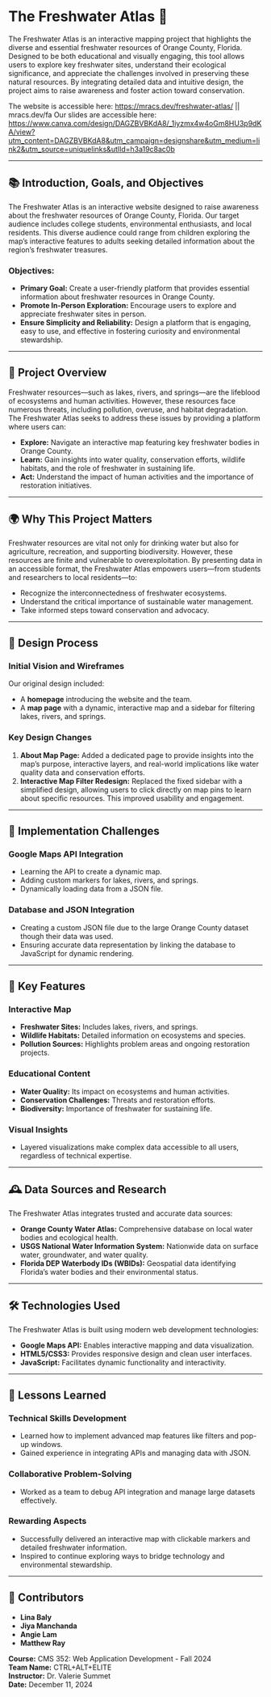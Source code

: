 # The Freshwater Atlas 🌊

The Freshwater Atlas is an interactive mapping project that highlights the diverse and essential freshwater resources of Orange County, Florida. Designed to be both educational and visually engaging, this tool allows users to explore key freshwater sites, understand their ecological significance, and appreciate the challenges involved in preserving these natural resources. By integrating detailed data and intuitive design, the project aims to raise awareness and foster action toward conservation.

The website is accessible here: https://mracs.dev/freshwater-atlas/ || mracs.dev/fa
Our slides are accessible here: https://www.canva.com/design/DAGZBVBKdA8/_1iyzmx4w4oGm8HU3p9dKA/view?utm_content=DAGZBVBKdA8&utm_campaign=designshare&utm_medium=link2&utm_source=uniquelinks&utlId=h3a19c8ac0b

---

## 📚 Introduction, Goals, and Objectives

The Freshwater Atlas is an interactive website designed to raise awareness about the freshwater resources of Orange County, Florida. Our target audience includes college students, environmental enthusiasts, and local residents. This diverse audience could range from children exploring the map’s interactive features to adults seeking detailed information about the region’s freshwater treasures.

### Objectives:
- **Primary Goal:** Create a user-friendly platform that provides essential information about freshwater resources in Orange County.
- **Promote In-Person Exploration:** Encourage users to explore and appreciate freshwater sites in person.
- **Ensure Simplicity and Reliability:** Design a platform that is engaging, easy to use, and effective in fostering curiosity and environmental stewardship.

---

## 🌟 Project Overview

Freshwater resources—such as lakes, rivers, and springs—are the lifeblood of ecosystems and human activities. However, these resources face numerous threats, including pollution, overuse, and habitat degradation. The Freshwater Atlas seeks to address these issues by providing a platform where users can:

- **Explore:** Navigate an interactive map featuring key freshwater bodies in Orange County.
- **Learn:** Gain insights into water quality, conservation efforts, wildlife habitats, and the role of freshwater in sustaining life.
- **Act:** Understand the impact of human activities and the importance of restoration initiatives.

---

## 🌍 Why This Project Matters

Freshwater resources are vital not only for drinking water but also for agriculture, recreation, and supporting biodiversity. However, these resources are finite and vulnerable to overexploitation. By presenting data in an accessible format, the Freshwater Atlas empowers users—from students and researchers to local residents—to:

- Recognize the interconnectedness of freshwater ecosystems.
- Understand the critical importance of sustainable water management.
- Take informed steps toward conservation and advocacy.

---

## 🎨 Design Process

### Initial Vision and Wireframes
Our original design included:
- A **homepage** introducing the website and the team.
- A **map page** with a dynamic, interactive map and a sidebar for filtering lakes, rivers, and springs.

### Key Design Changes
1. **About Map Page:** Added a dedicated page to provide insights into the map’s purpose, interactive layers, and real-world implications like water quality data and conservation efforts.
2. **Interactive Map Filter Redesign:** Replaced the fixed sidebar with a simplified design, allowing users to click directly on map pins to learn about specific resources. This improved usability and engagement.

---

## 🚧 Implementation Challenges

### Google Maps API Integration
- Learning the API to create a dynamic map.
- Adding custom markers for lakes, rivers, and springs.
- Dynamically loading data from a JSON file.

### Database and JSON Integration
- Creating a custom JSON file due to the large Orange County dataset though their data was used.
- Ensuring accurate data representation by linking the database to JavaScript for dynamic rendering.

---

## 🚀 Key Features

### Interactive Map
- **Freshwater Sites:** Includes lakes, rivers, and springs.
- **Wildlife Habitats:** Detailed information on ecosystems and species.
- **Pollution Sources:** Highlights problem areas and ongoing restoration projects.

### Educational Content
- **Water Quality:** Its impact on ecosystems and human activities.
- **Conservation Challenges:** Threats and restoration efforts.
- **Biodiversity:** Importance of freshwater for sustaining life.

### Visual Insights
- Layered visualizations make complex data accessible to all users, regardless of technical expertise.

---

## 🕰️ Data Sources and Research

The Freshwater Atlas integrates trusted and accurate data sources:
- **Orange County Water Atlas:** Comprehensive database on local water bodies and ecological health.
- **USGS National Water Information System:** Nationwide data on surface water, groundwater, and water quality.
- **Florida DEP Waterbody IDs (WBIDs):** Geospatial data identifying Florida’s water bodies and their environmental status.

---

## 🛠️ Technologies Used

The Freshwater Atlas is built using modern web development technologies:
- **Google Maps API:** Enables interactive mapping and data visualization.
- **HTML5/CSS3:** Provides responsive design and clean user interfaces.
- **JavaScript:** Facilitates dynamic functionality and interactivity.

---

## 📝 Lessons Learned

### Technical Skills Development
- Learned how to implement advanced map features like filters and pop-up windows.
- Gained experience in integrating APIs and managing data with JSON.

### Collaborative Problem-Solving
- Worked as a team to debug API integration and manage large datasets effectively.

### Rewarding Aspects
- Successfully delivered an interactive map with clickable markers and detailed freshwater information.
- Inspired to continue exploring ways to bridge technology and environmental stewardship.

---

## 🙌 Contributors

- **Lina Baly**
- **Jiya Manchanda**
- **Angie Lam**
- **Matthew Ray**

**Course:** CMS 352: Web Application Development - Fall 2024  
**Team Name:** CTRL+ALT+ELITE  
**Instructor:** Dr. Valerie Summet  
**Date:** December 11, 2024
